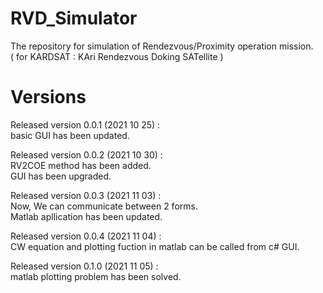 # RVD_Simulator   
The repository for simulation of Rendezvous/Proximity operation mission.    
( for KARDSAT : KAri Rendezvous Doking SATellite )   
   
# Versions   
Released version 0.0.1 (2021 10 25) :   
basic GUI has been updated.   

Released version 0.0.2 (2021 10 30) :   
RV2COE method has been added.   
GUI has been upgraded.   
   
Released version 0.0.3 (2021 11 03) :   
Now, We can communicate between 2 forms.   
Matlab apllication has been updated.   
   
   
Released version 0.0.4 (2021 11 04) :   
CW equation and plotting fuction in matlab can be called from c# GUI.   
   
    
    
Released version 0.1.0 (2021 11 05) :   
matlab plotting problem has been solved.
